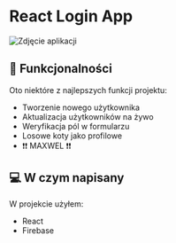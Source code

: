 # React Login App

![Zdjęcie aplikacji](https://i.pinimg.com/564x/b9/59/f6/b959f6b2746e13318895a6f865d9babc.jpg)

  
  
## 🧐 Funkcjonalności

Oto niektóre z najlepszych funkcji projektu:

*   Tworzenie nowego użytkownika
*   Aktualizacja użytkowników na żywo
*   Weryfikacja pól w formularzu
*   Losowe koty jako profilowe
*   ❗❗ MAXWEL ❗❗

  
  
## 💻 W czym napisany

W projekcie użyłem:

*   React
*   Firebase